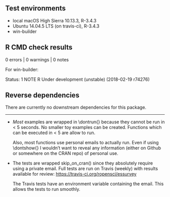 ## Test environments
* local macOS High Sierra 10.13.3, R-3.4.3
* Ubuntu 14.04.5 LTS (on travis-ci), R-3.4.3
* win-builder

## R CMD check results

0 errors | 0 warnings | 0 notes

For win-builder:

Status: 1 NOTE
R Under development (unstable) (2018-02-19 r74276)

## Reverse dependencies

There are currently no downstream dependencies for this package.

---

- *Most* examples are wrapped in \dontrun{} because they cannot be run
  in < 5 seconds. No smaller toy examples can be created. Functions
  which can be executed in < 5 are allow to run.

  Also, most functions use personal emails to actually run. Even if using
  \dontshow{} I wouldn’t want to reveal any information (either on Github or
  somewhere on the CRAN repo) of personal use.

- The tests are wrapped skip_on_cran()
  since they absolutely require using a private email. Full tests
  are run on Travis (weekly) with results available for review:
  https://travis-ci.org/ropensci/essurvey
  
  The Travis tests have an environment variable containing the email. This
  allows the tests to run smoothly.
